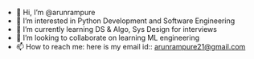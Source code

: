 - 👋 Hi, I’m @arunrampure
- 👀 I’m interested in Python Development and Software Engineering
- 🌱 I’m currently learning DS & Algo, Sys Design for interviews
- 💞️ I’m looking to collaborate on learning ML engineering 
- 📫 How to reach me: here is my email id:: arunrampure21@gmail.com  
<!---
arunrampure/arunrampure is a ✨ special ✨ repository because its `README.md` (this file) appears on your GitHub profile.
You can click the Preview link to take a look at your changes.
--->
